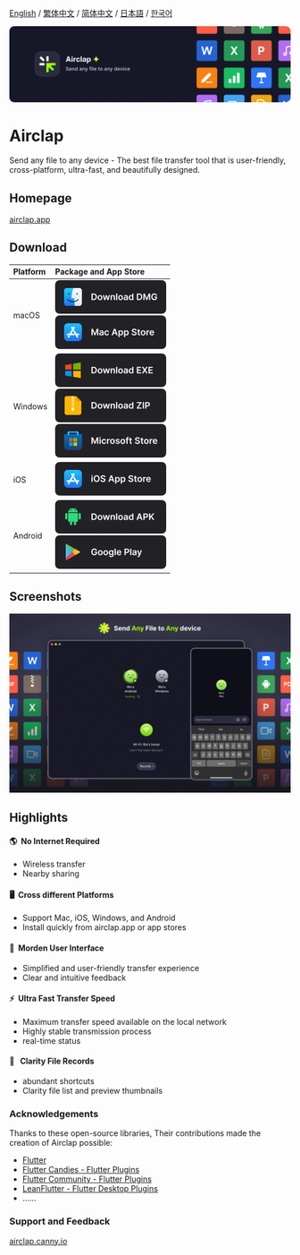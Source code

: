 [English](https://github.com/Gentleflow/Airclap/blob/main/docs/README.md) / [繁体中文](https://github.com/Gentleflow/Airclap/blob/main/docs/README-TC.md) / [简体中文](https://github.com/Gentleflow/Airclap/blob/main/docs/README-SC.md) / [日本語](https://github.com/Gentleflow/Airclap/blob/main/docs/README-JP.md) / [한국어](https://github.com/Gentleflow/Airclap/blob/main/docs/README-KO.md)   

[![banner](../images/banner.webp)](https://airclap.app)
# Airclap
Send any file to any device - The best file transfer tool that is user-friendly, cross-platform, ultra-fast, and beautifully designed.

## Homepage
[airclap.app](https://airclap.app)

## Download
| Platform | Package and App Store |
|:--|:--|
| macOS | [<img src="../images/dmg.webp" alt="dmg" width="199" height="60">](https://github.com/Gentleflow/Airclap/releases/latest/download/Airclap-macos.dmg) <br> [<img src="../images/mac.webp" alt="mac app store" width="199" height="60">](https://apps.apple.com/us/app/airclap/id6467128147?l=zh-Hans-CN) |
| Windows | [<img src="../images/exe.webp" alt="dmg" width="199" height="60">](https://github.com/Gentleflow/Airclap/releases/latest/download/Airclap-windows.exe) <br> [<img src="../images/zip.webp" alt="zip" width="199" height="60">](https://github.com/Gentleflow/Airclap/releases/latest/download/Airclap-windows.zip) <br> [<img src="../images/ms.webp" alt="microsoft store" width="199" height="60">](https://www.microsoft.com/store/productId/9N19C4QDKR6D)|
| iOS  | [<img src="../images/ios.webp" alt="ios app store" width="199" height="60">](https://apps.apple.com/us/app/airclap/id6467128147) |
| Android | [<img src="../images/apk.webp" alt="dmg" width="199" height="60">](https://github.com/Gentleflow/Airclap/releases/latest/download/Airclap-android.apk) <br> [<img src="../images/gp.webp" alt="google play" width="199" height="60">](https://play.google.com/store/apps/details?id=tech.gentleflow.airclap.pro) |

## Screenshots
![Screenshots](../images/display.webp)

## Highlights
#### 🌎 &nbsp;No Internet Required
- Wireless transfer
- Nearby sharing 
#### 🖥️ &nbsp;Cross different Platforms
- Support Mac, iOS, Windows, and Android
- Install quickly from airclap.app or app stores
#### 🔮 &nbsp;Morden User Interface
- Simplified and user-friendly transfer experience
- Clear and intuitive feedback
#### ⚡️ &nbsp;Ultra Fast Transfer Speed
- Maximum transfer speed available on the local network
- Highly stable transmission process
- real-time status
#### 📃 &nbsp; Clarity File Records
- abundant shortcuts
- Clarity file list and preview thumbnails

### Acknowledgements

Thanks to these open-source libraries, Their contributions made the creation of Airclap possible:

- [Flutter](https://flutter.dev/)
- [Flutter Candies - Flutter Plugins](https://github.com/fluttercandies)
- [Flutter Community - Flutter Plugins](https://github.com/fluttercommunity)
- [LeanFlutter - Flutter Desktop Plugins](https://github.com/leanflutter)
- ……

### Support and Feedback
[airclap.canny.io](https://airclap.canny.io/feedback)
